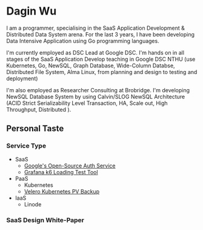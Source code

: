 # Dagin Wu
I am a programmer, specialising in the SaaS Application Development & Distributed Data System arena. For the last 3 years, I have been developing Data Intensive Application using Go programming languages.

I'm currently employed as DSC Lead at Google DSC. I'm hands on in all stages of the SaaS Application Develop teaching in Google DSC NTHU (use Kubernetes, Go, NewSQL, Graph Database, Wide-Column Databse, Distributed File System, Alma Linux, from planning and design to testing and deployment)

I'm also employed as Researcher Consulting at Brobridge. I'm developing NewSQL Database System by using Calvin/SLOG NewSQL Architecture (ACID Strict Serializability Level Transaction, HA, Scale out, High Throughput, Distributed ).

## Personal Taste
### Service Type
- SaaS
  - [Google's Open-Source Auth Service](https://www.ory.sh/keto/)
  - [Grafana k6 Loading Test Tool](https://github.com/grafana/k6)
- PaaS
  - Kubernetes
  - [Velero Kubernetes PV Backup](https://github.com/vmware-tanzu/velero)    
- IaaS
  - Linode
### SaaS Design White-Paper

